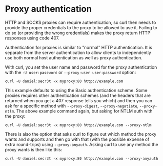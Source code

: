 # Proxy authentication

HTTP and SOCKS proxies can require authentication, so curl then needs to
provide the proper credentials to the proxy to be allowed to use it. Failing
to do so (or providing the wrong credentials) makes the proxy return HTTP
responses using code 407.

Authentication for proxies is similar to "normal" HTTP authentication. It is
separate from the server authentication to allow clients to independently use
both normal host authentication as well as proxy authentication.

With curl, you set the user name and password for the proxy authentication
with the `-U user:password` or `--proxy-user user:password` option:

    curl -U daniel:secr3t -x myproxy:80 http://example.com

This example defaults to using the Basic authentication scheme. Some proxies
requires other authentication schemes (and the headers that are returned when
you get a 407 response tells you which) and then you can ask for a specific
method with `--proxy-digest`, `--proxy-negotiate`, `--proxy-ntlm`. The above
example command again, but asking for NTLM auth with the proxy:

    curl -U daniel:secr3t -x myproxy:80 http://example.com --proxy-ntlm

There is also the option that asks curl to figure out which method the proxy
wants and supports and then go with that (with the possible expense of extra
round-trips) using `--proxy-anyauth`. Asking curl to use any method the proxy
wants is then like this:

    curl -U daniel:secr3t -x myproxy:80 http://example.com --proxy-anyauth

